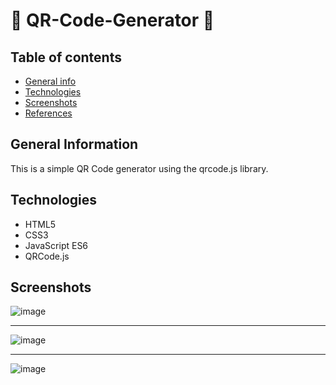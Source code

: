 # 🔲 QR-Code-Generator 🔲

## Table of contents
* [General info](#general-info)
* [Technologies](#technologies)
* [Screenshots](#screenshots)
* [References](#references)


## General Information
This is a simple QR Code generator using the qrcode.js library. 

## Technologies

- HTML5
- CSS3
- JavaScript ES6
- QRCode.js

## Screenshots 

![image](https://user-images.githubusercontent.com/55777067/133227652-67193e3a-b26c-427b-ab19-8a0e70dbe10a.png)

<hr>

![image](https://user-images.githubusercontent.com/55777067/133227749-47c6481b-113c-448e-b9e7-9483b7d4898a.png)

<hr>

![image](https://user-images.githubusercontent.com/55777067/133227537-90aa33ac-6935-44ac-bd97-5da9895f5cde.png)




